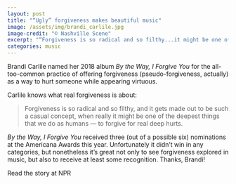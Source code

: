 ```yaml
---
layout: post
title: "“Ugly” forgiveness makes beautiful music"
image: /assets/img/brandi_carlile.jpg
image-credit: "© Nashville Scene"
excerpt: "“Forgiveness is so radical and so filthy...it might be one of the deepest things that we do as humans”"
categories: music
---
```


<p>Brandi Carlile named her 2018 album <em>By the Way, I Forgive You</em> for the all-too-common practice of offering forgiveness (pseudo-forgiveness, actually) as a way to hurt someone while appearing virtuous. </p>

<p>Carlile knows what real forgiveness is about: </p>

<blockquote>
  <p>Forgiveness is so radical and so filthy, and it gets made out to be such a casual concept, when really it might be one of the deepest things that we do as humans — to forgive for real deep hurts. </p>
</blockquote>

<p><em>By the Way, I Forgive You</em> received three (out of a possible six) nominations at the Americana Awards this year. Unfortunately it didn’t win in any categories, but nonetheless it’s great not only to see forgiveness explored in music, but also to receive at least some recognition. Thanks, Brandi! </p> 

<p class="story-link" <a href="https://www.npr.org/2018/02/14/582454085/brandi-carlile-on-practicing-forgiveness-even-when-its-hard" target="_blank" > Read the story at NPR </a> </p>
